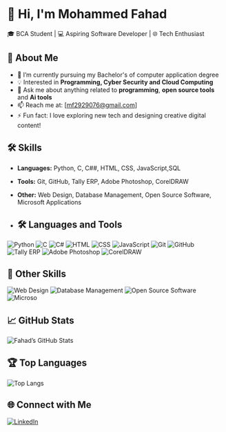 # 👋 Hi, I'm Mohammed Fahad  

🎓 BCA Student | 💻 Aspiring Software Developer | 🌐 Tech Enthusiast  

## 🚀 About Me
- 🌱 I’m currently pursuing my Bachelor's of computer application degree 
- 💡 Interested in **Programming, Cyber Security and Cloud Computing**  
- 💬 Ask me about anything related to **programming**, **open source tools** and **Ai tools**  
- 📫 Reach me at: [mf2929076@gmail.com]  
- ⚡ Fun fact: I love exploring new tech and designing creative digital content!

## 🛠️ Skills
- **Languages:** Python, C, C##, HTML, CSS, JavaScript,SQL  
- **Tools:** Git, GitHub, Tally ERP, Adobe Photoshop, CorelDRAW  
- **Other:** Web Design, Database Management, Open Source Software, Microsoft Applications

- ## 🛠️ Languages and Tools
![Python](https://img.shields.io/badge/Python-3776AB?style=for-the-badge&logo=python&logoColor=white)
![C](https://img.shields.io/badge/C-00599C?style=for-the-badge&logo=c&logoColor=white)
![C#](https://img.shields.io/badge/C%23-239120?style=for-the-badge&logo=csharp&logoColor=white)
![HTML](https://img.shields.io/badge/HTML-E34F26?style=for-the-badge&logo=html5&logoColor=white)
![CSS](https://img.shields.io/badge/CSS-1572B6?style=for-the-badge&logo=css3&logoColor=white)
![JavaScript](https://img.shields.io/badge/JavaScript-F7DF1E?style=for-the-badge&logo=javascript&logoColor=black)
![Git](https://img.shields.io/badge/Git-F05032?style=for-the-badge&logo=git&logoColor=white)
![GitHub](https://img.shields.io/badge/GitHub-181717?style=for-the-badge&logo=github&logoColor=white)
![Tally ERP](https://img.shields.io/badge/Tally%20ERP-00A859?style=for-the-badge&logoColor=white)
![Adobe Photoshop](https://img.shields.io/badge/Adobe%20Photoshop-31A8FF?style=for-the-badge&logo=adobephotoshop&logoColor=white)
![CorelDRAW](https://img.shields.io/badge/CorelDRAW-46A247?style=for-the-badge&logo=coreldraw&logoColor=white)

## 🧩 Other Skills

![Web Design](https://img.shields.io/badge/Web%20Design-FF69B4?style=for-the-badge&logo=googlechrome&logoColor=white)
![Database Management](https://img.shields.io/badge/Database%20Management-4479A1?style=for-the-badge&logo=databricks&logoColor=white)
![Open Source Software](https://img.shields.io/badge/Open%20Source%20Software-3DA639?style=for-the-badge&logo=opensourceinitiative&logoColor=white)
![Microso]()




## 📈 GitHub Stats
![Fahad’s GitHub Stats](https://github-readme-stats.vercel.app/api?username=mohammedfahad&show_icons=true&theme=tokyonight)

## 🏆 Top Languages
![Top Langs](https://github-readme-stats.vercel.app/api/top-langs/?username=mohammedfahad&layout=compact&theme=tokyonight)

## 🌐 Connect with Me
[![LinkedIn](https://img.shields.io/badge/LinkedIn-blue?logo=linkedin&logoColor=white)](https://www.linkedin.com/in/mohammedfahad786)  

